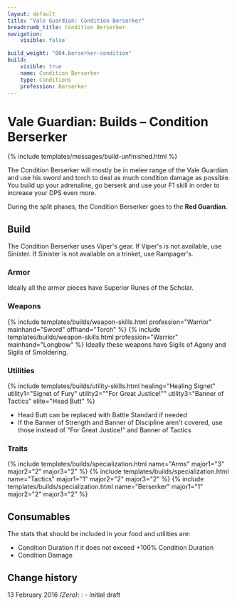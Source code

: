 ```yaml
---
layout: default
title: "Vale Guardian: Condition Berserker"
breadcrumb_title: Condition Berserker
navigation:
    visible: false

build_weight: "004.berserker-condition"
build:
    visible: true
    name: Condition Berserker
    type: Conditions
    profession: Berserker
---
```


# Vale Guardian: Builds &ndash; Condition Berserker
{% include templates/messages/build-unfinished.html %}

The Condition Berserker will mostly be in melee range of the Vale Guardian and use his sword and torch to deal as much condition damage as possible.
You build up your adrenaline, go berserk and use your F1 skill in order to increase your DPS even more.

During the split phases, the Condition Berserker goes to the **Red Guardian**.

## Build
The Condition Berserker uses Viper's gear.
If Viper's is not available, use Sinister.
If Sinister is not available on a trinket, use Rampager's.

### Armor
Ideally all the armor pieces have Superior Runes of the Scholar.

### Weapons
{% include templates/builds/weapon-skills.html profession="Warrior" mainhand="Sword" offhand="Torch" %}
{% include templates/builds/weapon-skills.html profession="Warrior" mainhand="Longbow" %}
Ideally these weapons have Sigils of Agony and Sigils of Smoldering.

### Utilities
{% include templates/builds/utility-skills.html healing="Healing Signet" utility1="Signet of Fury" utility2="&quot;For Great Justice!&quot;" utility3="Banner of Tactics" elite="Head Butt" %}
- Head Butt can be replaced with Battle Standard if needed
- If the Banner of Strength and Banner of Discipline aren't covered, use those instead of "For Great Justice!" and Banner of Tactics

### Traits
{% include templates/builds/specialization.html name="Arms" major1="3" major2="2" major3="2" %}
{% include templates/builds/specialization.html name="Tactics" major1="1" major2="2" major3="2" %}
{% include templates/builds/specialization.html name="Berserker" major1="1" major2="2" major3="2" %}

## Consumables
The stats that should be included in your food and utilities are:

- Condition Duration if it does not exceed +100% Condition Duration
- Condition Damage

## Change history
13 February 2016 *(Zero)*:
: - Initial draft
